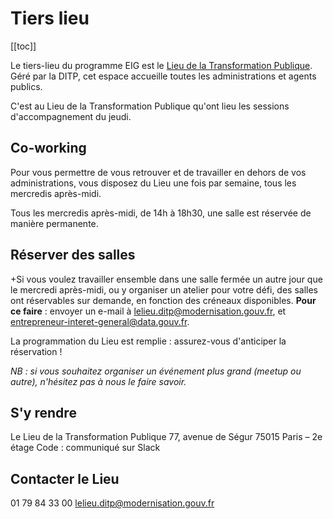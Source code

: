 # Tiers lieu

[[toc]]

Le tiers-lieu du programme EIG est le [Lieu de la Transformation Publique](https://www.modernisation.gouv.fr/nos-actions/le-lieu-de-la-transformation-publique). Géré par la DITP, cet espace accueille toutes les administrations et agents publics.

C'est au Lieu de la Transformation Publique qu'ont lieu les sessions d'accompagnement du jeudi. 


## Co-working

Pour vous permettre de vous retrouver et de travailler en dehors de vos administrations, vous disposez du Lieu une fois par semaine, tous les mercredis après-midi.

Tous les mercredis après-midi, de 14h à 18h30, une salle est réservée de manière permanente. 


## Réserver des salles 
+Si vous voulez travailler ensemble dans une salle fermée un autre jour que le mercredi après-midi, ou y organiser un atelier pour votre défi, des salles ont réservables sur demande, en fonction des créneaux disponibles.
**Pour ce faire** : envoyer un e-mail à <lelieu.ditp@modernisation.gouv.fr>, et <entrepreneur-interet-general@data.gouv.fr>. 

La programmation du Lieu est remplie : assurez-vous d'anticiper la réservation ! 

_NB : si vous souhaitez organiser un événement plus grand (meetup ou autre), n'hésitez pas à nous le faire savoir._

## S'y rendre
Le Lieu de la Transformation Publique
77, avenue de Ségur 75015 Paris – 2e étage
Code : communiqué sur Slack

## Contacter le Lieu

01 79 84 33 00
lelieu.ditp@modernisation.gouv.fr
